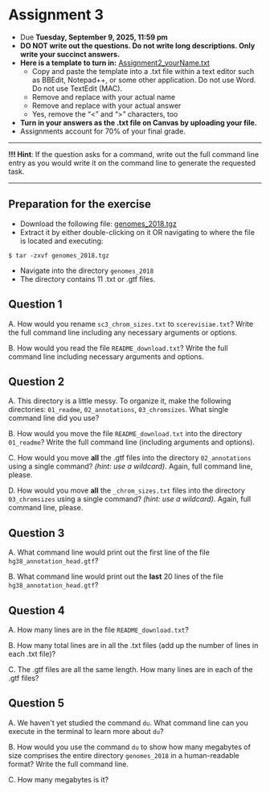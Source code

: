 # Assignment 3

- Due **Tuesday, September 9, 2025, 11:59 pm** 
- **DO NOT write out the questions. Do not write long descriptions. Only write your succinct answers.**
- **Here is a template to turn in:** [Assignment2_yourName.txt](https://github.com/jesshill/CSU-2025FA-DSCI-510-001_LINUX_as_a_computational_platform/blob/main/Home_Work/Assignment2_yourName.txt)
  - Copy and paste the template into a .txt file within a text editor such as BBEdit, Notepad++, or some other application. Do not use Word. Do not use TextEdit (MAC).
  - Remove <yourNameHere> and replace with your actual name
  - Remove <answerHere> and replace with your actual answer
  - Yes, remove the “<” and “>” characters, too
- **Turn in your answers as the .txt file on Canvas by uploading your file.**
- Assignments account for 70% of your final grade. 

---

**!!! Hint**: If the question asks for a command, write out the full command line entry as you would write it on the command line to generate the requested task.

---

## Preparation for the exercise

- Download the following file: [genomes_2018.tgz](https://github.com/jesshill/CSU-2025FA-DSCI-510-001_LINUX_as_a_computational_platform/blob/main/Data/genomes_2018.tgz)
- Extract it by either double-clicking on it OR navigating to where the file is located and executing:

```
$ tar -zxvf genomes_2018.tgz
```
- Navigate into the directory `genomes_2018`
- The directory contains 11 .txt or .gtf files.

## Question 1

A. How would you rename `sc3_chrom_sizes.txt` to `scerevisiae.txt`? Write the full command line including any necessary arguments or options.

B. How would you read the file `README_download.txt`? Write the full command line including necessary arguments and options.

## Question 2

A. This directory is a little messy. To organize it, make the following directories: `01_readme`, `02_annotations`, `03_chromsizes`. What single command line did you use?

B. How would you move the file `README_download.txt` into the directory `01_readme`? Write the full command line (including arguments and options).

C. How would you move **all** the .gtf files into the directory `02_annotations` using a single command? *(hint: use a wildcard)*. Again, full command line, please.

D. How would you move **all** the `_chrom_sizes.txt` files into the directory `03_chromsizes` using a single command? *(hint: use a wildcard)*. Again, full command line, please.

## Question 3

A. What command line would print out the first line of the file `hg38_annotation_head.gtf`?

B. What command line would print out the **last** 20 lines of the file `hg38_annotation_head.gtf`?

## Question 4

A. How many lines are in the file `README_download.txt`?

B. How many total lines are in all the .txt files (add up the number of lines in each .txt file)?

C. The .gtf files are all the same length. How many lines are in each of the .gtf files?

## Question 5

A. We haven't yet studied the command `du`. What command line can you execute in the terminal to learn more about `du`?

B. How would you use the command `du` to show how many megabytes of size comprises the entire directory `genomes_2018` in a human-readable format? Write the full command line.

C. How many megabytes is it?
